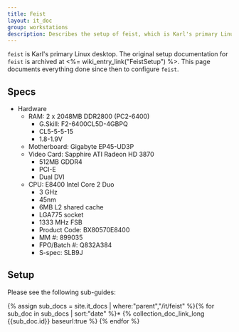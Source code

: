 ```yaml
---
title: Feist
layout: it_doc
group: workstations
description: Describes the setup of feist, which is Karl's primary Linux desktop.
---
```


`feist` is Karl's primary Linux desktop. The original setup documentation for `feist` is archived at <%= wiki_entry_link("FeistSetup") %>. This page documents everything done since then to configure `feist`.


## Specs

* Hardware
    * RAM: 2 x 2048MB DDR2800 (PC2-6400)
        * G.Skill: F2-6400CL5D-4GBPQ
        * CL5-5-5-15
        * 1.8-1.9V
    * Motherboard: Gigabyte EP45-UD3P
    * Video Card: Sapphire ATI Radeon HD 3870
        * 512MB GDDR4
        * PCI-E
        * Dual DVI
    * CPU: E8400 Intel Core 2 Duo
        * 3 GHz
        * 45nm
        * 6MB L2 shared cache
        * LGA775 socket
        * 1333 MHz FSB
        * Product Code: BX80570E8400
        * MM #: 899035
        * FPO/Batch #: Q832A384
        * S-spec: SLB9J


## Setup

Please see the following sub-guides:

{% assign sub_docs = site.it_docs | where:"parent","/it/feist" %}{% for sub_doc in sub_docs | sort:"date" %}* {% collection_doc_link_long {{sub_doc.id}} baseurl:true %}
{% endfor %}

